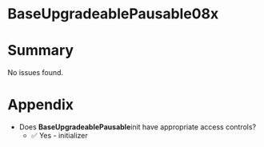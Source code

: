 # BaseUpgradeablePausable08x

# Summary

No issues found.

# Appendix

- Does **BaseUpgradeablePausable**init have appropriate access controls?
  - ✅ Yes - initializer
